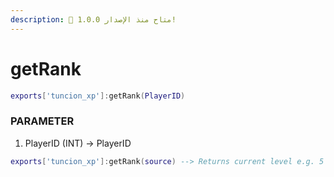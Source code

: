 ```yaml
---
description: 🔧 متاح منذ الإصدار 1.0.0!
---
```


# getRank

```lua title="Export Syntax"
exports['tuncion_xp']:getRank(PlayerID)
```

### PARAMETER

1. PlayerID <span className="color-blue">(INT)</span> <span className="color-orange">-> PlayerID</span>

```lua
exports['tuncion_xp']:getRank(source) --> Returns current level e.g. 5
```